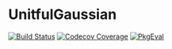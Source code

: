 # UnitfulGaussian

[![Build Status](https://github.com/abhro/UnitfulGaussian.jl/actions/workflows/CI.yml/badge.svg?branch=main)](https://github.com/abhro/UnitfulGaussian.jl/actions/workflows/CI.yml?query=branch%3Amain)
[![Codecov Coverage](https://codecov.io/gh/abhro/UnitfulGaussian.jl/branch/main/graph/badge.svg)](https://codecov.io/gh/abhro/UnitfulGaussian.jl)
[![PkgEval](https://JuliaCI.github.io/NanosoldierReports/pkgeval_badges/U/UnitfulGaussian.svg)](https://JuliaCI.github.io/NanosoldierReports/pkgeval_badges/U/UnitfulGaussian.html)
